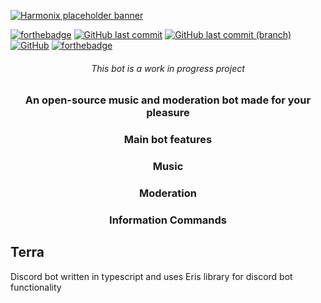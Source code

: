 [![Harmonix placeholder banner](./.github/assets/banner.svg)](https://github.com/pieckenst/terra)

[![forthebadge](https://forthebadge.com/images/badges/made-with-typescript.svg)](https://forthebadge.com)
[![GitHub last commit](https://img.shields.io/github/last-commit/pieckenst/terra?style=for-the-badge)](https://github.com/pieckenst/terra/commits/indev)
[![GitHub last commit (branch)](https://img.shields.io/github/last-commit/pieckenst/terra/release?color=ff4500&label=RELEASE%3ALAST%20COMMIT&style=for-the-badge)](https://github.com/pieckenst/terra/commits/release)
[![GitHub](https://img.shields.io/github/license/pieckenst/terra?style=for-the-badge)](https://github.com/pieckenst/terra/blob/indev/LICENSE)
[![forthebadge](https://forthebadge.com/images/badges/built-with-love.svg)](https://forthebadge.com)

<h6 align="center"> This bot is a work in progress project</h6>
<div align="center">
<h3 align="center">An open-source music and moderation bot made for your pleasure</h3>
<h3 align="center">Main bot features</h3>
<h3 align="center"> Music </h3>
<h3 align="center"> Moderation </h3>
<h3 align="center"> Information Commands </h3>
</div>

## Terra

Discord bot written in typescript and uses Eris library for discord bot functionality

